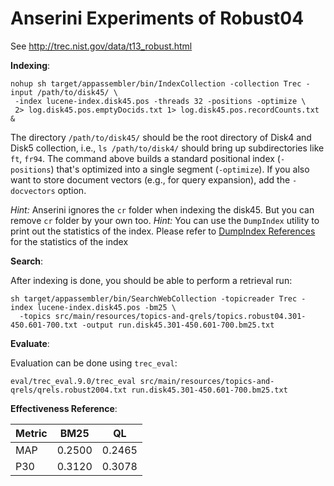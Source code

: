 # Anserini Experiments of Robust04

See http://trec.nist.gov/data/t13_robust.html

**Indexing**:

```
nohup sh target/appassembler/bin/IndexCollection -collection Trec -input /path/to/disk45/ \
 -index lucene-index.disk45.pos -threads 32 -positions -optimize \
 2> log.disk45.pos.emptyDocids.txt 1> log.disk45.pos.recordCounts.txt &
```


The directory `/path/to/disk45/` should be the root directory of Disk4 and Disk5 collection, i.e., `ls /path/to/disk4/` should bring up subdirectories like `ft`, `fr94`. The command above builds a standard positional index (`-positions`) that's optimized into a single segment (`-optimize`). If you also want to store document vectors (e.g., for query expansion), add the `-docvectors` option.

_Hint:_ Anserini ignores the `cr` folder when indexing the disk45. But you can remove `cr` folder by your own too.
_Hint:_ You can use the `DumpIndex` utility to print out the statistics of the index. Please refer to [DumpIndex References](dumpindex-reference.md) for the statistics of the index


**Search**:

After indexing is done, you should be able to perform a retrieval run:

```
sh target/appassembler/bin/SearchWebCollection -topicreader Trec -index lucene-index.disk45.pos -bm25 \
  -topics src/main/resources/topics-and-qrels/topics.robust04.301-450.601-700.txt -output run.disk45.301-450.601-700.bm25.txt
```

**Evaluate**:

Evaluation can be done using `trec_eval`:
```
eval/trec_eval.9.0/trec_eval src/main/resources/topics-and-qrels/qrels.robust2004.txt run.disk45.301-450.601-700.bm25.txt
```

**Effectiveness Reference**:

Metric | BM25   | QL     
-------|--------|--------
MAP    | 0.2500 | 0.2465 
P30    | 0.3120 | 0.3078 
